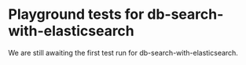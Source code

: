 # Playground tests for db-search-with-elasticsearch
We are still awaiting the first test run for db-search-with-elasticsearch.
